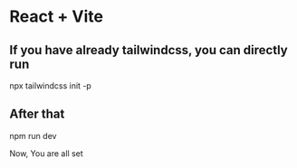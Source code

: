 # React + Vite

## If you have already tailwindcss, you can directly run

npx tailwindcss init -p

## After that

npm run dev

Now, You are all set
